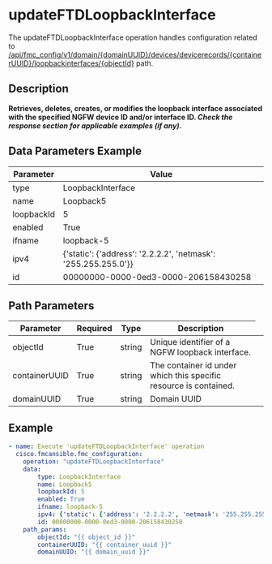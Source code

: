 # updateFTDLoopbackInterface

The updateFTDLoopbackInterface operation handles configuration related to [/api/fmc_config/v1/domain/{domainUUID}/devices/devicerecords/{containerUUID}/loopbackinterfaces/{objectId}](/paths//api/fmc_config/v1/domain/{domain_uuid}/devices/devicerecords/{container_uuid}/loopbackinterfaces/{object_id}.md) path.&nbsp;
## Description
**Retrieves, deletes, creates, or modifies the loopback interface associated with the specified NGFW device ID and/or interface ID. _Check the response section for applicable examples (if any)._**

## Data Parameters Example
| Parameter | Value |
| --------- | -------- |
| type | LoopbackInterface |
| name | Loopback5 |
| loopbackId | 5 |
| enabled | True |
| ifname | loopback-5 |
| ipv4 | {'static': {'address': '2.2.2.2', 'netmask': '255.255.255.0'}} |
| id | 00000000-0000-0ed3-0000-206158430258 |

## Path Parameters
| Parameter | Required | Type | Description |
| --------- | -------- | ---- | ----------- |
| objectId | True | string <td colspan=3> Unique identifier of a NGFW loopback interface. |
| containerUUID | True | string <td colspan=3> The container id under which this specific resource is contained. |
| domainUUID | True | string <td colspan=3> Domain UUID |

## Example
```yaml
- name: Execute 'updateFTDLoopbackInterface' operation
  cisco.fmcansible.fmc_configuration:
    operation: "updateFTDLoopbackInterface"
    data:
        type: LoopbackInterface
        name: Loopback5
        loopbackId: 5
        enabled: True
        ifname: loopback-5
        ipv4: {'static': {'address': '2.2.2.2', 'netmask': '255.255.255.0'}}
        id: 00000000-0000-0ed3-0000-206158430258
    path_params:
        objectId: "{{ object_id }}"
        containerUUID: "{{ container_uuid }}"
        domainUUID: "{{ domain_uuid }}"

```